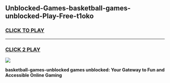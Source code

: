 
## Unblocked-Games-basketball-games-unblocked-Play-Free-t1oko
<h3>
<a href="https://premium76.site?title=basketball-games-unblocked&ref=20A">CLICK TO PLAY</a></h3>
<hr>

<h3>
<a href="https://premium76.site?title=basketball-games-unblocked&ref=20A">CLICK 2 PLAY</a>
  
</h3>

<a href="https://premium76.site?title=basketball-games-unblocked&ref=20A"><img src="https://clearcache.store/games.png"></a>


**basketball-games-unblocked games unblocked: Your Gateway to Fun and Accessible Online Gaming**
